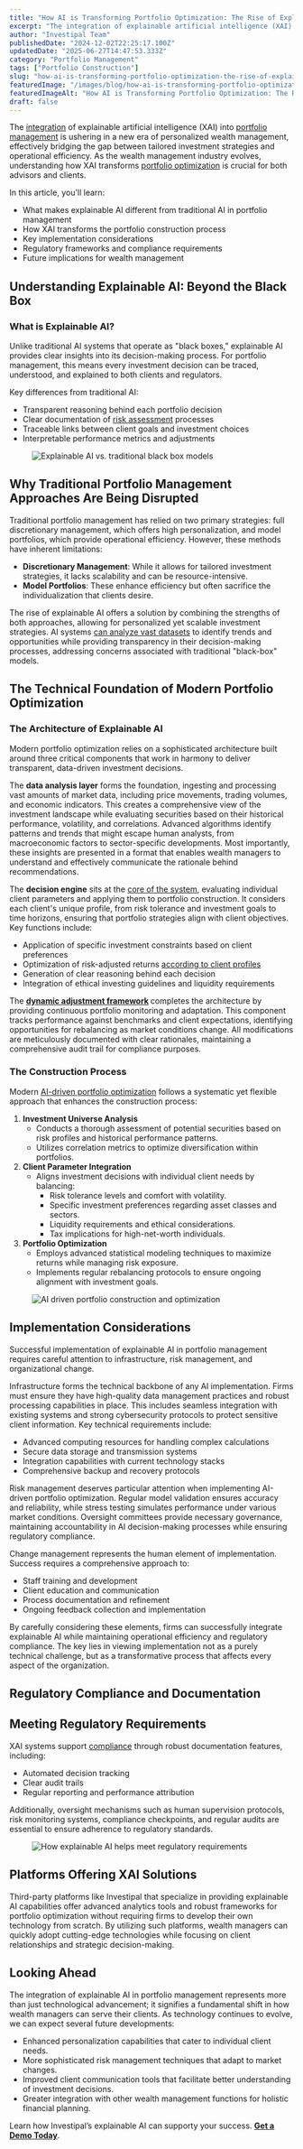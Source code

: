 ```yaml
---
title: "How AI is Transforming Portfolio Optimization: The Rise of Explainable AI in Wealth Management"
excerpt: "The integration of explainable artificial intelligence (XAI) into portfolio management is ushering in a new era of personalized wealth management, effectively bridging the gap between tailored investment strategies and."
author: "Investipal Team"
publishedDate: "2024-12-02T22:25:17.100Z"
updatedDate: "2025-06-27T14:47:53.333Z"
category: "Portfolio Management"
tags: ["Portfolio Construction"]
slug: "how-ai-is-transforming-portfolio-optimization-the-rise-of-explainable-ai-in-wealth-management"
featuredImage: "/images/blog/how-ai-is-transforming-portfolio-optimization-the-rise-of-explainable-ai-in-wealth-management__hero.png"
featuredImageAlt: "How AI is Transforming Portfolio Optimization: The Rise of Explainable AI in Wealth Management"
draft: false
---
```

<p id="">The <a href="/integrations">integration</a> of explainable artificial intelligence (XAI) into <a href="/blog/category/portfolio-management">portfolio management</a> is ushering in a new era of personalized wealth management, effectively bridging the gap between tailored investment strategies and operational efficiency. As the wealth management industry evolves, understanding how XAI transforms <a href="/features/asset-allocation">portfolio optimization</a> is crucial for both advisors and clients.</p><p id="">In this article, you'll learn:</p><ul id=""><li id="">What makes explainable AI different from traditional AI in portfolio management</li><li id="">How XAI transforms the portfolio construction process</li><li id="">Key implementation considerations</li><li id="">Regulatory frameworks and compliance requirements</li><li id="">Future implications for wealth management</li></ul><h2 id="">Understanding Explainable AI: Beyond the Black Box</h2><h3 id="">What is Explainable AI?</h3><p id="">Unlike traditional AI systems that operate as "black boxes," explainable AI provides clear insights into its decision-making process. For portfolio management, this means every investment decision can be traced, understood, and explained to both clients and regulators.</p><p id="">Key differences from traditional AI:</p><ul id=""><li id="">Transparent reasoning behind each portfolio decision</li><li id="">Clear documentation of <a href="/features/risk-management">risk assessment</a> processes</li><li id="">Traceable links between client goals and investment choices</li><li id="">Interpretable performance metrics and adjustments</li></ul><figure id="" class="w-richtext-figure-type-image w-richtext-align-fullwidth" style="max-width:2240px" data-rt-type="image" data-rt-align="fullwidth" data-rt-max-width="2240px"><div id=""><img src="/images/blog/how-ai-is-transforming-portfolio-optimiz__674e33cc45f84dd2cab89478_674e320664f5bec3f6ed0fc7_.png" loading="lazy" alt="Explainable AI vs. traditional black box models" width="auto" height="auto" id=""></div></figure><h2 id=""><strong id="">Why Traditional Portfolio Management Approaches Are Being Disrupted</strong></h2><p id="">Traditional portfolio management has relied on two primary strategies: full discretionary management, which offers high personalization, and model portfolios, which provide operational efficiency. However, these methods have inherent limitations:</p><ul id=""><li id=""><strong id="">Discretionary Management</strong>: While it allows for tailored investment strategies, it lacks scalability and can be resource-intensive.</li><li id=""><strong id="">Model Portfolios</strong>: These enhance efficiency but often sacrifice the individualization that clients desire.</li></ul><p id="">The rise of explainable AI offers a solution by combining the strengths of both approaches, allowing for personalized yet scalable investment strategies. AI systems <a rel="noopener noreferrer" target="_blank" href="https://www.frontiersin.org/journals/artificial-intelligence/articles/10.3389/frai.2024.1371502/full" id="">can analyze vast datasets</a> to identify trends and opportunities while providing transparency in their decision-making processes, addressing concerns associated with traditional "black-box" models.</p><h2 id=""><strong id="">The Technical Foundation of Modern Portfolio Optimization</strong></h2><h3 id="">The Architecture of Explainable AI</h3><p id="">Modern portfolio optimization relies on a sophisticated architecture built around three critical components that work in harmony to deliver transparent, data-driven investment decisions.</p><p id="">The <strong id="">data analysis layer</strong> forms the foundation, ingesting and processing vast amounts of market data, including price movements, trading volumes, and economic indicators. This creates a comprehensive view of the investment landscape while evaluating securities based on their historical performance, volatility, and correlations. Advanced algorithms identify patterns and trends that might escape human analysts, from macroeconomic factors to sector-specific developments. Most importantly, these insights are presented in a format that enables wealth managers to understand and effectively communicate the rationale behind recommendations.</p><p id="">The <strong id="">decision engine</strong> sits at the <a rel="noopener noreferrer" target="_blank" href="https://pmc.ncbi.nlm.nih.gov/articles/PMC11033520/" id="">core of the system</a>, evaluating individual client parameters and applying them to portfolio construction. It considers each client's unique profile, from risk tolerance and investment goals to time horizons, ensuring that portfolio strategies align with client objectives. Key functions include:</p><ul id=""><li id="">Application of specific investment constraints based on client preferences</li><li id="">Optimization of risk-adjusted returns <a rel="noopener noreferrer" target="_blank" href="https://appinventiv.com/blog/ai-in-wealth-management/" id="">according to client profiles</a></li><li id="">Generation of clear reasoning behind each decision</li><li id="">Integration of ethical investing guidelines and liquidity requirements</li></ul><p id="">The <a href="/blog/dynamic-multi-objective-optimization-in-wealth-management-balancing-risk-return-and-client-goals" id=""><strong id="">dynamic adjustment framework</strong></a><strong id=""> </strong>completes the architecture by providing continuous portfolio monitoring and adaptation. This component tracks performance against benchmarks and client expectations, identifying opportunities for rebalancing as market conditions change. All modifications are meticulously documented with clear rationales, maintaining a comprehensive audit trail for compliance purposes.</p><h3 id=""><strong id="">The Construction Process</strong></h3><p id="">Modern <a href="/blog/ai-driven-portfolio-optimization-how-transparent-explainable-ai-is-shaping-the-future-of-wealth-management" id="">AI-driven portfolio optimization</a>&nbsp;follows a systematic yet flexible approach that enhances the construction process:</p><ol id=""><li id=""><strong id="">Investment Universe Analysis</strong><ul id=""><li id="">Conducts a thorough assessment of potential securities based on risk profiles and historical performance patterns.</li><li id="">Utilizes correlation metrics to optimize diversification within portfolios.</li></ul></li><li id=""><strong id="">Client Parameter Integration</strong><ul id=""><li id="">Aligns investment decisions with individual client needs by balancing:<ul id=""><li id="">Risk tolerance levels and comfort with volatility.</li><li id="">Specific investment preferences regarding asset classes and sectors.</li><li id="">Liquidity requirements and ethical considerations.</li><li id="">Tax implications for high-net-worth individuals.</li></ul></li></ul></li><li id=""><strong id="">Portfolio Optimization</strong><ul id=""><li id="">Employs advanced statistical modeling techniques to maximize returns while managing risk exposure.</li><li id="">Implements regular rebalancing protocols to ensure ongoing alignment with investment goals.</li></ul></li></ol><figure id="" class="w-richtext-figure-type-image w-richtext-align-fullwidth" data-rt-type="image" data-rt-align="fullwidth"><div id=""><img src="/images/blog/how-ai-is-transforming-portfolio-optimiz__674e33cc45f84dd2cab89475_674e3215d70eb8f63b8c4c42_.png" loading="lazy" alt="AI driven portfolio construction and optimization" width="auto" height="auto" id=""></div></figure><h2 id=""><strong id="">Implementation Considerations</strong></h2><p id="">Successful implementation of explainable AI in portfolio management requires careful attention to infrastructure, risk management, and organizational change.</p><p id="">Infrastructure forms the technical backbone of any AI implementation. Firms must ensure they have high-quality data management practices and robust processing capabilities in place. This includes seamless integration with existing systems and strong cybersecurity protocols to protect sensitive client information. Key technical requirements include:</p><ul id=""><li id="">Advanced computing resources for handling complex calculations</li><li id="">Secure data storage and transmission systems</li><li id="">Integration capabilities with current technology stacks</li><li id="">Comprehensive backup and recovery protocols</li></ul><p id="">Risk management deserves particular attention when implementing AI-driven portfolio optimization. Regular model validation ensures accuracy and reliability, while stress testing simulates performance under various market conditions. Oversight committees provide necessary governance, maintaining accountability in AI decision-making processes while ensuring regulatory compliance.</p><p id="">Change management represents the human element of implementation. Success requires a comprehensive approach to:</p><ul id=""><li id="">Staff training and development</li><li id="">Client education and communication</li><li id="">Process documentation and refinement</li><li id="">Ongoing feedback collection and implementation</li></ul><p id="">By carefully considering these elements, firms can successfully integrate explainable AI while maintaining operational efficiency and regulatory compliance. The key lies in viewing implementation not as a purely technical challenge, but as a transformative process that affects every aspect of the organization.</p><h2 id=""><strong id="">Regulatory Compliance and Documentation</strong></h2><h2 id=""><strong id="">Meeting Regulatory Requirements</strong></h2><p id="">XAI systems support <a href="/blog/the-role-of-explainable-ai-in-enhancing-regulatory-compliance-and-client-trust" id="">compliance</a> through robust documentation features, including:</p><ul id=""><li id="">Automated decision tracking</li><li id="">Clear audit trails</li><li id="">Regular reporting and performance attribution</li></ul><p id="">Additionally, oversight mechanisms such as human supervision protocols, risk monitoring systems, compliance checkpoints, and regular audits are essential to ensure adherence to regulatory standards.</p><figure id="" class="w-richtext-figure-type-image w-richtext-align-fullwidth" style="max-width:2240px" data-rt-type="image" data-rt-align="fullwidth" data-rt-max-width="2240px"><div id=""><img src="/images/blog/how-ai-is-transforming-portfolio-optimiz__674e33cc45f84dd2cab8946f_674e3225f9fb6f60a5f7eca8_.png" loading="lazy" alt="How explainable AI helps meet regulatory requirements" width="auto" height="auto" id=""></div></figure><h2 id=""><strong id="">Platforms Offering XAI Solutions</strong></h2><p id="">Third-party platforms like Investipal that specialize in providing explainable AI capabilities offer advanced analytics tools and robust frameworks for portfolio optimization without requiring firms to develop their own technology from scratch. By utilizing such platforms, wealth managers can quickly adopt cutting-edge technologies while focusing on client relationships and strategic decision-making.</p><h2 id=""><strong id="">Looking Ahead</strong></h2><p id="">The integration of explainable AI in portfolio management represents more than just technological advancement; it signifies a fundamental shift in how wealth managers can serve their clients. As technology continues to evolve, we can expect several future developments:</p><ul id=""><li id="">Enhanced personalization capabilities that cater to individual client needs.</li><li id="">More sophisticated risk management techniques that adapt to market changes.</li><li id="">Improved client communication tools that facilitate better understanding of investment decisions.</li><li id="">Greater integration with other wealth management functions for holistic financial planning.</li></ul><p id="">Learn how Investipal’s explainable AI can supporty your success. <a href="/book-a-demo" id=""><strong id="">Get a Demo Today</strong></a>.</p>